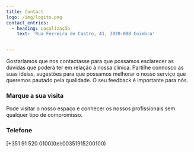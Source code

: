 ```yaml
---
title: Contact
logo: /img/logito.png
contact_entries:
  - heading: Localização
    text: 'Rua Ferreira de Castro, 41, 3020-098 Coimbra'


---
```

Gostaríamos que nos contactasse para que possamos esclarecer
as dúvidas que poderá ter em relação à nossa clínica. Partilhe
connosco as suas ideias, sugestões para que possamos melhorar o nosso
serviço que queremos pautado pela qualidade. O seu feedback é importante para nós.

<h3 class="f4 b lh-title mb2">Marque a sua visita</h3>

Pode visitar o nosso espaço e conhecer os nossos profissionais sem qualquer tipo de compromisso.
<h3 class="f4 b lh-title mb2">Telefone</h3>
[+351 91 520 0100](tel:00351915200100)
